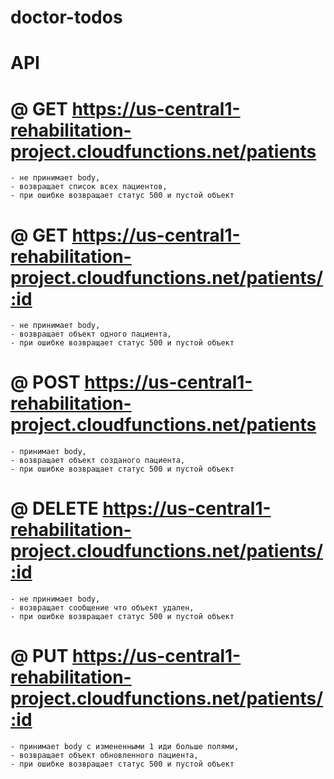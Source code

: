 # doctor-todos

# API

# @ GET https://us-central1-rehabilitation-project.cloudfunctions.net/patients

    - не принимает body,
    - возвращает список всех пациентов,
    - при ошибке возвращает статус 500 и пустой объект

# @ GET https://us-central1-rehabilitation-project.cloudfunctions.net/patients/:id

    - не принимает body,
    - возвращает объект одного пациента,
    - при ошибке возвращает статус 500 и пустой объект

# @ POST https://us-central1-rehabilitation-project.cloudfunctions.net/patients

    - принимает body,
    - возвращает объект созданого пациента,
    - при ошибке возвращает статус 500 и пустой объект

# @ DELETE https://us-central1-rehabilitation-project.cloudfunctions.net/patients/:id

    - не принимает body,
    - возвращает сообщение что объект удален,
    - при ошибке возвращает статус 500 и пустой объект

# @ PUT https://us-central1-rehabilitation-project.cloudfunctions.net/patients/:id

    - принимает body с измененными 1 иди больше полями,
    - возвращает объект обновленного пациента,
    - при ошибке возвращает статус 500 и пустой объект
